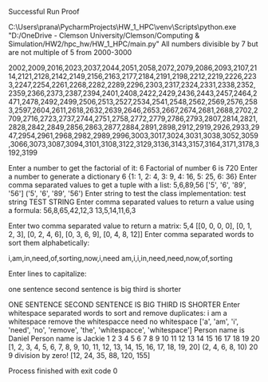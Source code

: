 Successful Run Proof

C:\Users\prana\PycharmProjects\HW_1_HPC\venv\Scripts\python.exe "D:/OneDrive - Clemson University/Clemson/Computing & Simulation/HW2/hpc_hw/HW_1_HPC/main.py"
All numbers divisible by 7 but are not multiple of 5 from 2000-3000

2002,2009,2016,2023,2037,2044,2051,2058,2072,2079,2086,2093,2107,2114,2121,2128,2142,2149,2156,2163,2177,2184,2191,2198,2212,2219,2226,2233,2247,2254,2261,2268,2282,2289,2296,2303,2317,2324,2331,2338,2352,2359,2366,2373,2387,2394,2401,2408,2422,2429,2436,2443,2457,2464,2471,2478,2492,2499,2506,2513,2527,2534,2541,2548,2562,2569,2576,2583,2597,2604,2611,2618,2632,2639,2646,2653,2667,2674,2681,2688,2702,2709,2716,2723,2737,2744,2751,2758,2772,2779,2786,2793,2807,2814,2821,2828,2842,2849,2856,2863,2877,2884,2891,2898,2912,2919,2926,2933,2947,2954,2961,2968,2982,2989,2996,3003,3017,3024,3031,3038,3052,3059,3066,3073,3087,3094,3101,3108,3122,3129,3136,3143,3157,3164,3171,3178,3192,3199 

Enter a number to get the factorial of it: 
6
Factorial of number 6 is 720
Enter a number to generate a dictionary 
6
{1: 1, 2: 4, 3: 9, 4: 16, 5: 25, 6: 36}
Enter comma separated values to get a tuple with a list: 
5,6,89,56
['5', '6', '89', '56']
('5', '6', '89', '56')
Enter string to test the class implementation: 
test string
TEST STRING
Enter comma separated values to return a value using a formula: 
56,8,65,42,12,3
13,5,14,11,6,3

Enter two comma separated value to return a matrix: 
5,4
[[0, 0, 0, 0], [0, 1, 2, 3], [0, 2, 4, 6], [0, 3, 6, 9], [0, 4, 8, 12]]
Enter comma separated words to sort them alphabetically:

i,am,in,need,of,sorting,now,i,need
am,i,i,in,need,need,now,of,sorting

Enter lines to capitalize: 

one sentence
second sentence is big
third is shorter

ONE SENTENCE
SECOND SENTENCE IS BIG
THIRD IS SHORTER
Enter whitespace separated words to sort and remove duplicates:
i am a whitespace remove the whitespacce need no whitespace
['a', 'am', 'i', 'need', 'no', 'remove', 'the', 'whitespacce', 'whitespace']
Person name is Daniel
Person name is Jackie
1
2
3
4
5
6
7
8
9
10
11
12
13
14
15
16
17
18
19
20
[1, 2, 3, 4, 5, 6, 7, 8, 9, 10, 11, 12, 13, 14, 15, 16, 17, 18, 19, 20]
(2, 4, 6, 8, 10)
20
9
division by zero!
[12, 24, 35, 88, 120, 155]

Process finished with exit code 0
